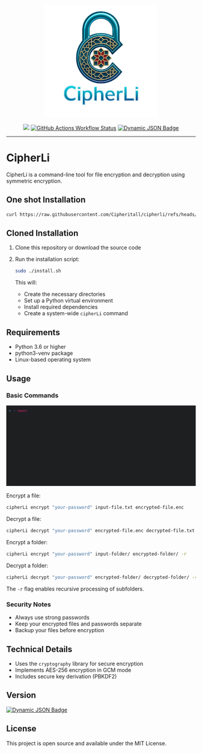<p align="center">
    <img src= "https://github.com/Cipheritall/cipherli/blob/main/cipherli.png?raw=true"
        height="300">
</p>
<p align="center">
   <img  src="https://img.shields.io/badge/Linux-FCC624?logo=linux&logoColor=black" />
    <a  href="https://github.com/Cipheritall/cipherli/actions/workflows/test.yml"><img alt="GitHub Actions Workflow Status" src="https://img.shields.io/github/actions/workflow/status/Cipheritall/cipherli/test.yml"></a>
    <a href="https://github.com/Cipheritall/cipherli/releases/latest"><img alt="Dynamic JSON Badge" src="https://img.shields.io/badge/dynamic/json?url=https%3A%2F%2Fapi.github.com%2Frepos%2Fcipheritall%2Fcipherli%2Freleases%2Flatest&query=name&logo=auto&label=Latest%20version&labelColor=%23bf9999&color=%23078528&link=https%3A%2F%2Fgithub.com%2FCipheritall%2Fcipherli%2Freleases"></a>
</p>

------

# CipherLi
CipherLi is a command-line tool for file encryption and decryption using symmetric encryption.

## One shot Installation
   ```bash
   curl https://raw.githubusercontent.com/Cipheritall/cipherli/refs/heads/main/get.sh | sh
   ```
   
## Cloned Installation
1. Clone this repository or download the source code
2. Run the installation script:

   ```bash
   sudo ./install.sh
   ```

   This will:
   - Create the necessary directories
   - Set up a Python virtual environment
   - Install required dependencies
   - Create a system-wide `cipherLi` command

## Requirements

- Python 3.6 or higher
- python3-venv package
- Linux-based operating system

## Usage

### Basic Commands

![How to use](./usage.gif "How to use")

Encrypt a file:

```bash
cipherLi encrypt "your-password" input-file.txt encrypted-file.enc
```

Decrypt a file:

```bash
cipherLi decrypt "your-password" encrypted-file.enc decrypted-file.txt
```

Encrypt a folder:

```bash
cipherLi encrypt "your-password" input-folder/ encrypted-folder/ -r
```

Decrypt a folder:

```bash
cipherLi decrypt "your-password" encrypted-folder/ decrypted-folder/ -r
```

The `-r` flag enables recursive processing of subfolders.

### Security Notes

- Always use strong passwords
- Keep your encrypted files and passwords separate
- Backup your files before encryption

## Technical Details

- Uses the `cryptography` library for secure encryption
- Implements AES-256 encryption in GCM mode
- Includes secure key derivation (PBKDF2)

## Version

<a href="https://github.com/Cipheritall/cipherli/releases/latest">
<img alt="Dynamic JSON Badge" src="https://img.shields.io/badge/dynamic/json?url=https%3A%2F%2Fapi.github.com%2Frepos%2Fcipheritall%2Fcipherli%2Freleases%2Flatest&query=name&style=for-the-badge&logo=auto&label=Latest%20version&labelColor=%23ff0000&color=%23078528&link=https%3A%2F%2Fgithub.com%2FCipheritall%2Fcipherli%2Freleases">
</a>

## License

This project is open source and available under the MIT License.
